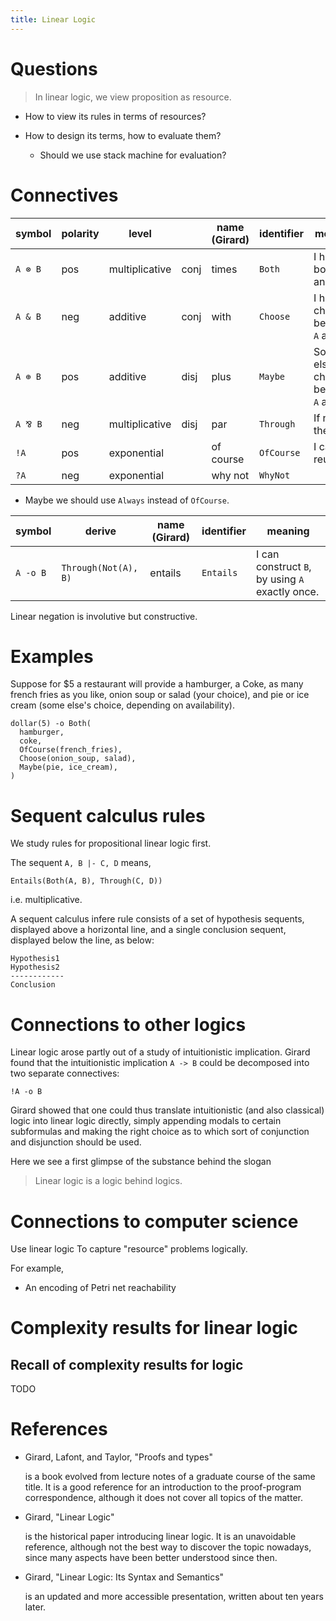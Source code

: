 ```yaml
---
title: Linear Logic
---
```


# Questions

> In linear logic, we view proposition as resource.

- How to view its rules in terms of resources?

- How to design its terms, how to evaluate them?

  - Should we use stack machine for evaluation?

# Connectives

| symbol  | polarity | level          |      | name (Girard) | identifier | meaning                                    |
| ------- | -------- | -------------- | ---- | ------------- | ---------- | ------------------------------------------ |
| `A ⊗ B` | pos      | multiplicative | conj | times         | `Both`     | I have both `A` and `B`.                   |
| `A & B` | neg      | additive       | conj | with          | `Choose`   | I have a choice between `A` and `B`.       |
| `A ⊕ B` | pos      | additive       | disj | plus          | `Maybe`    | Someone else's choice between `A` and `B`. |
| `A ⅋ B` | neg      | multiplicative | disj | par           | `Through`  | If not `A`, then `B`.                      |
| `!A`    | pos      | exponential    |      | of course     | `OfCourse` | I can reuse `A`.                           |
| `?A`    | neg      | exponential    |      | why not       | `WhyNot`   |                                            |

- Maybe we should use `Always` instead of `OfCourse`.

| symbol   | derive               | name (Girard) | identifier | meaning                                         |
| -------- | -------------------- | ------------- | ---------- | ----------------------------------------------- |
| `A -o B` | `Through(Not(A), B)` | entails       | `Entails`  | I can construct `B`, by using `A` exactly once. |

Linear negation is involutive but constructive.

# Examples

Suppose for $5 a restaurant will provide a hamburger, a Coke,
as many french fries as you like, onion soup or salad (your choice),
and pie or ice cream (some else's choice, depending on availability).

```
dollar(5) -o Both(
  hamburger,
  coke,
  OfCourse(french_fries),
  Choose(onion_soup, salad),
  Maybe(pie, ice_cream),
)
```

# Sequent calculus rules

We study rules for propositional linear logic first.

The sequent `A, B |- C, D` means,

```
Entails(Both(A, B), Through(C, D))
```

i.e. multiplicative.

A sequent calculus infere rule consists of a set of hypothesis sequents,
displayed above a horizontal line,
and a single conclusion sequent,
displayed below the line, as below:

```plaintext
Hypothesis1
Hypothesis2
------------
Conclusion
```

# Connections to other logics

Linear logic arose partly out of a study of intuitionistic implication.
Girard found that the intuitionistic implication `A -> B`
could be decomposed into two separate connectives:

```
!A -o B
```

Girard showed that one could thus translate intuitionistic (and also classical) logic
into linear logic directly, simply appending modals to certain subformulas
and making the right choice as to which sort of conjunction and disjunction should be used.

Here we see a first glimpse of the substance behind the slogan

> Linear logic is a logic behind logics.

# Connections to computer science

Use linear logic To capture "resource" problems logically.

For example,

- An encoding of Petri net reachability

# Complexity results for linear logic

## Recall of complexity results for logic

TODO

# References

- Girard, Lafont, and Taylor, "Proofs and types"

  is a book evolved from lecture notes of a graduate course of the same title.
  It is a good reference for an introduction to the proof-program correspondence,
  although it does not cover all topics of the matter.

- Girard, "Linear Logic"

  is the historical paper introducing linear logic.
  It is an unavoidable reference, although not the best way
  to discover the topic nowadays, since many aspects have been better understood since then.

- Girard, "Linear Logic: Its Syntax and Semantics"

  is an updated and more accessible presentation, written about ten years later.
